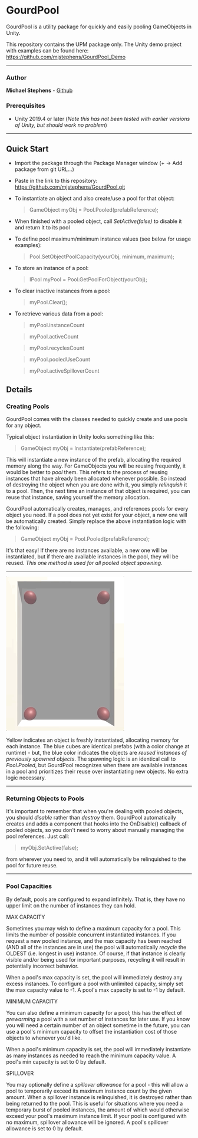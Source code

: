 # GourdPool

GourdPool is a utility package for quickly and easily pooling GameObjects in Unity.

This repository contains the UPM package only. The Unity demo project with examples can be found here: https://github.com/mjstephens/GourdPool_Demo   

---

### Author

**Michael Stephens** - [Github](https://github.com/mjstephens)

### Prerequisites

* Unity 2019.4 or later (_Note this has not been tested with earlier versions of Unity, but should work no problem_)

----

## Quick Start

- Import the package through the Package Manager window (+ -> Add package from git URL...)
- Paste in the link to this repository: https://github.com/mjstephens/GourdPool.git
- To instantiate an object and also create/use a pool for that object:
  >GameObject myObj = Pool.Pooled(prefabReference);
- When finished with a pooled object, call _SetActive(false)_ to disable it and return it to its pool
- To define pool maximum/minimum instance values (see below for usage examples):
  >Pool.SetObjectPoolCapacity(yourObj, minimum, maximum);
- To store an instance of a pool:
  >IPool myPool = Pool.GetPoolForObject(yourObj);
- To clear inactive instances from a pool:
  >myPool.Clear();
- To retrieve various data from a pool:
  >myPool.instanceCount
  
  >myPool.activeCount
  
  >myPool.recyclesCount
  
  >myPool.pooledUseCount
  
  >myPool.activeSpilloverCount


## Details

### Creating Pools


GourdPool comes with the classes needed to quickly create and use pools for any object. 

Typical object instantiation in Unity looks something like this:

>GameObject myObj = Instantiate(prefabReference);
  
This will instantiate a new instance of the prefab, allocating the required memory along the way. For GameObjects you will be reusing frequently, it would be better to _pool_ them. This refers to the process of reusing instances that have already been allocated whenever possible. So instead of destroying the object when you are done with it, you simply _relinquish_ it to a pool. Then, the next time an instance of that object is required, you can reuse that instance, saving yourself the memory allocation.

GourdPool automatically creates, manages, and references pools for every object you need. If a pool does not yet exist for your object, a new one will be automatically created. Simply replace the above instantiation logic with the following:

>GameObject myObj = Pool.Pooled(prefabReference);

It's that easy! If there are no instances available, a new one will be instantiated, but if there are available instances in the pool, they will be reused. *This one method is used for all pooled object spawning.*

----
![](Demo/gourdPoolDemoGif.gif) 

Yellow indicates an object is freshly instantiated, allocating memory for each instance. The blue cubes are identical prefabs (with a color change at runtime) - but, the blue color indicates the objects are _reused instances of previously spawned objects_. The spawning logic is an identical call to _Pool.Pooled_, but GourdPool recognizes when there are available instances in a pool and prioritizes their reuse over instantiating new objects. No extra logic necessary.

----

### Returning Objects to Pools

It's important to remember that when you're dealing with pooled objects, you should _disable_ rather than _destroy_ them. GourdPool automatically creates and adds a component that hooks into the OnDisable() callback of pooled objects, so you don't need to worry about manually managing the pool references. Just call:

>myObj.SetActive(false);

from wherever you need to, and it will automatically be relinquished to the pool for future reuse.

----

### Pool Capacities

By default, pools are configured to expand infinitely. That is, they have no upper limit on the number of instances they can hold.

MAX CAPACITY

Sometimes you may wish to define a maximum capacity for a pool. This limits the number of possible concurrent instantiated instances. If you request a new pooled instance, and the max capacity has been reached (AND all of the instances are in use) the pool will automatically _recycle_ the OLDEST (i.e. longest in use) instance. Of course, if that instance is clearly visible and/or being used for important purposes, recycling it will result in potentially incorrect behavior.

When a pool's max capacity is set, the pool will immediately destroy any excess instances. To configure a pool with unlimited capacity, simply set the max capacity value to -1. A pool's max capacity is set to -1 by default.

MINIMUM CAPACITY

You can also define a minimum capacity for a pool; this has the effect of _prewarming_ a pool with a set number of instances for later use. If you know you will need a certain number of an object sometime in the future, you can use a pool's minimum capacity to offset the instantiation cost of those objects to whenever you'd like.

When a pool's minimum capacity is set, the pool will immediately instantiate as many instances as needed to reach the minimum capacity value. A pool's min capacity is set to 0 by default.

SPILLOVER

You may optionally define a _spillover allowance_ for a pool - this will allow a pool to temporarily exceed its maximum instance count by the given amount. When a spillover instance is relinquished, it is destroyed rather than being returned to the pool. This is useful for situations where you need a temporary burst of pooled instances, the amount of which would otherwise exceed your pool's maximum instance limit. If your pool is configured with no maximum, spillover allowance will be ignored. A pool's spillover allowance is set to 0 by default.
